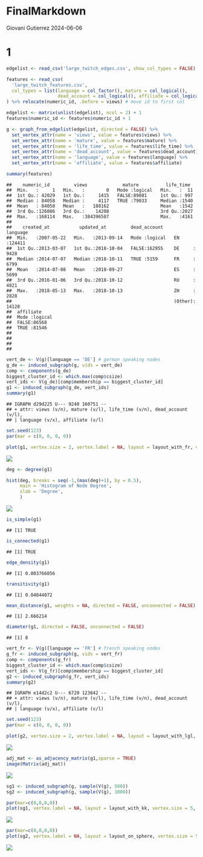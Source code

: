 FinalMarkdown
================
Giovani Gutierrez
2024-06-06

# 1

``` r
edgelist <- read_csv('large_twitch_edges.csv', show_col_types = FALSE)

features <- read_csv(
  'large_twitch_features.csv',
  col_types = list(language = col_factor(), mature = col_logical(),
                   dead_account = col_logical(), affiliate = col_logical())
) %>% relocate(numeric_id, .before = views) # move id to first col
```

``` r
edgelist <- matrix(unlist(edgelist), ncol = 2) + 1
features$numeric_id <- features$numeric_id + 1 

g <- graph_from_edgelist(edgelist, directed = FALSE) %>% 
  set_vertex_attr(name = 'views', value = features$views) %>% 
  set_vertex_attr(name = 'mature', value = features$mature) %>% 
  set_vertex_attr(name = 'life_time', value = features$life_time) %>% 
  set_vertex_attr(name = 'dead_account', value = features$dead_account) %>% 
  set_vertex_attr(name = 'language', value = features$language) %>% 
  set_vertex_attr(name = 'affiliate', value = features$affiliate)
```

``` r
summary(features)
```

    ##    numeric_id         views             mature          life_time   
    ##  Min.   :     1   Min.   :        0   Mode :logical   Min.   :  11  
    ##  1st Qu.: 42029   1st Qu.:     1415   FALSE:89081     1st Qu.: 997  
    ##  Median : 84058   Median :     4117   TRUE :79033     Median :1540  
    ##  Mean   : 84058   Mean   :   188162                   Mean   :1542  
    ##  3rd Qu.:126086   3rd Qu.:    14208                   3rd Qu.:2027  
    ##  Max.   :168114   Max.   :384396587                   Max.   :4161  
    ##                                                                     
    ##    created_at           updated_at         dead_account       language     
    ##  Min.   :2007-05-22   Min.   :2013-09-14   Mode :logical   EN     :124411  
    ##  1st Qu.:2013-03-07   1st Qu.:2018-10-04   FALSE:162955    DE     :  9428  
    ##  Median :2014-07-07   Median :2018-10-11   TRUE :5159      FR     :  6799  
    ##  Mean   :2014-07-08   Mean   :2018-09-27                   ES     :  5699  
    ##  3rd Qu.:2016-01-06   3rd Qu.:2018-10-12                   RU     :  4821  
    ##  Max.   :2018-05-13   Max.   :2018-10-13                   ZH     :  2828  
    ##                                                            (Other): 14128  
    ##  affiliate      
    ##  Mode :logical  
    ##  FALSE:86568    
    ##  TRUE :81546    
    ##                 
    ##                 
    ##                 
    ## 

``` r
vert_de <- V(g)[language == 'DE'] # german speaking nodes
g_de <- induced_subgraph(g, vids = vert_de)
comp <- components(g_de)
biggest_cluster_id <- which.max(comp$csize)
vert_ids <- V(g_de)[comp$membership == biggest_cluster_id]
g1 <- induced_subgraph(g_de, vert_ids)
summary(g1)
```

    ## IGRAPH d29d225 U--- 9240 160751 -- 
    ## + attr: views (v/n), mature (v/l), life_time (v/n), dead_account (v/l),
    ## | language (v/x), affiliate (v/l)

``` r
set.seed(123)
par(mar = c(0, 0, 0, 0))

plot(g1, vertex.size = 2, vertex.label = NA, layout = layout_with_fr, vertex.color='#88398A', edge.color = 'gray80', vertex.frame.width=0.1)
```

![](FinalProject_files/figure-gfm/unnamed-chunk-5-1.png)<!-- -->

``` r
deg <- degree(g1)

hist(deg, breaks = seq(-1,(max(deg)+1), by = 0.5), 
     main = 'Histogram of Node Degree',
     xlab = 'Degree', 
     )
```

![](FinalProject_files/figure-gfm/unnamed-chunk-6-1.png)<!-- -->

``` r
is_simple(g1)
```

    ## [1] TRUE

``` r
is_connected(g1)
```

    ## [1] TRUE

``` r
edge_density(g1)
```

    ## [1] 0.003766056

``` r
transitivity(g1)
```

    ## [1] 0.04844072

``` r
mean_distance(g1, weights = NA, directed = FALSE, unconnected = FALSE)
```

    ## [1] 2.666214

``` r
diameter(g1, directed = FALSE, unconnected = FALSE)
```

    ## [1] 8

``` r
vert_fr <- V(g)[language == 'FR'] # french speaking nodes
g_fr <- induced_subgraph(g, vids = vert_fr)
comp <- components(g_fr)
biggest_cluster_id <- which.max(comp$csize)
vert_ids <- V(g_fr)[comp$membership == biggest_cluster_id]
g2 <- induced_subgraph(g_fr, vert_ids)
summary(g2)
```

    ## IGRAPH e14d2c2 U--- 6720 123642 -- 
    ## + attr: views (v/n), mature (v/l), life_time (v/n), dead_account (v/l),
    ## | language (v/x), affiliate (v/l)

``` r
set.seed(123)
par(mar = c(0, 0, 0, 0))

plot(g2, vertex.size = 2, vertex.label = NA, layout = layout_with_lgl, vertex.color='tomato', edge.color = 'gray80', vertex.frame.width=0.1)
```

![](FinalProject_files/figure-gfm/unnamed-chunk-9-1.png)<!-- -->

``` r
adj_mat <- as_adjacency_matrix(g1,sparse = TRUE)
image(Matrix(adj_mat))
```

![](FinalProject_files/figure-gfm/unnamed-chunk-10-1.png)<!-- -->

``` r
sg1 <- induced_subgraph(g, sample(V(g), 500))
sg2 <- induced_subgraph(g, sample(V(g), 1000))
```

``` r
par(mar=c(0,0,0,0))
plot(sg1, vertex.label = NA, layout = layout_with_kk, vertex.size = 5, vertex.color = 'tomato')
```

![](FinalProject_files/figure-gfm/unnamed-chunk-12-1.png)<!-- -->

``` r
par(mar=c(0,0,0,0))
plot(sg2, vertex.label = NA, layout = layout_on_sphere, vertex.size = 5, vertex.color = 'tomato')
```

![](FinalProject_files/figure-gfm/unnamed-chunk-13-1.png)<!-- -->
